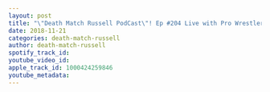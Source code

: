 ```yaml
---
layout: post
title: "\"Death Match Russell PodCast\"! Ep #204 Live with Pro Wrestler \"Amos\"! Tune in!"
date: 2018-11-21
categories: death-match-russell
author: death-match-russell
spotify_track_id: 
youtube_video_id: 
apple_track_id: 1000424259846
youtube_metadata: 
---
```

